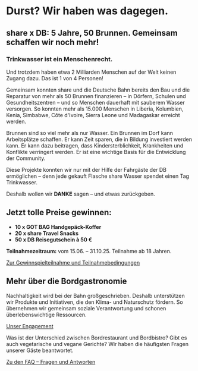 Durst? Wir haben was dagegen.
==========

 share x DB: 5 Jahre, 50 Brunnen. Gemeinsam schaffen wir noch mehr!
----------

### Trinkwasser ist ein Menschenrecht. ###

 Und trotzdem haben etwa 2 Milliarden Menschen auf der Welt keinen Zugang dazu. Das ist 1 von 4 Personen!

 Gemeinsam konnten share und die Deutsche Bahn bereits den Bau und die Reparatur von mehr als 50 Brunnen finanzieren – in Dörfern, Schulen und Gesundheitszentren – und so Menschen dauerhaft mit sauberem Wasser versorgen. So konnten mehr als 15.000 Menschen in Liberia, Kolumbien, Kenia, Simbabwe, Côte d'Ivoire, Sierra Leone und Madagaskar erreicht werden.

 Brunnen sind so viel mehr als nur Wasser. Ein Brunnen im Dorf kann Arbeitsplätze schaffen. Er kann Zeit sparen, die in Bildung investiert werden kann. Er kann dazu beitragen, dass Kindersterblichkeit, Krankheiten und Konflikte verringert werden. Er ist eine wichtige Basis für die Entwicklung der Community.

 Diese Projekte konnten wir nur mit der Hilfe der Fahrgäste der DB ermöglichen – denn jede gekauft Flasche share Wasser spendet einen Tag Trinkwasser.

 Deshalb wollen wir **DANKE** sagen – und etwas zurückgeben.

Jetzt tolle Preise gewinnen:
----------

* **10 x GOT BAG Handgepäck-Koffer**
* **20 x share Travel Snacks**
* **50 x DB Reisegutschein à 50 €**

**Teilnahmezeitraum:** vom 15.06. – 31.10.25. Teilnahme ab 18 Jahren.

[Zur Gewinnspielteilnahme und Teilnahmebedingungen](/rl?t=w_share-gewinnspiel-2507)

Mehr über die Bordgastronomie
----------

 Nachhaltigkeit wird bei der Bahn großgeschrieben. Deshalb unterstützen wir Produkte und Initiativen, die den Klima- und Naturschutz fördern. So übernehmen wir gemeinsam soziale Verantwortung und schonen überlebenswichtige Ressourcen.

[Unser Engagement](/philosophie)

 Was ist der Unterschied zwischen Bordrestaurant und Bordbistro? Gibt es auch vegetarische und vegane Gerichte? Wir haben die häufigsten Fragen unserer Gäste beantwortet.

[Zu den FAQ – Fragen und Antworten](/faq)

